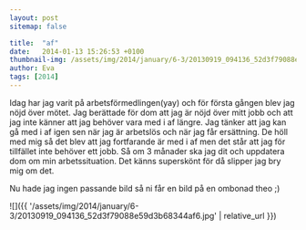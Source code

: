 ```yaml
---
layout: post
sitemap: false

title:  "af"
date:   2014-01-13 15:26:53 +0100
thumbnail-img: /assets/img/2014/january/6-3/20130919_094136_52d3f79088e59d3b68344af6.jpg
author: Eva
tags: [2014]
---
```


Idag har jag varit på arbetsförmedlingen(yay) och för första gången blev jag nöjd över mötet. Jag berättade för dom att jag är nöjd över mitt jobb och att jag inte känner att jag behöver vara med i af längre. Jag tänker att jag kan gå med i af igen sen när jag är arbetslös och när jag får ersättning. De höll med mig så det blev att jag fortfarande är med i af men det står att jag för tillfället inte behöver ett jobb. Så om 3 månader ska jag dit och uppdatera dom om min arbetssituation. Det känns superskönt för då slipper jag bry mig om det. 

Nu hade jag ingen passande bild så ni får en bild på en ombonad theo ;)

![]({{ '/assets/img/2014/january/6-3/20130919_094136_52d3f79088e59d3b68344af6.jpg'  | relative_url }})

